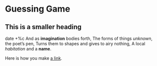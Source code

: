 # Guessing Game

## This is a smaller heading

date +%c
And as **imagination** bodies forth, The forms of things *unknown*, the poet’s pen, Turns them to shapes and gives to airy nothing, A local *habitation* and a **name**.

Here is how you make [a link](https://www.wikipedia.org/).
